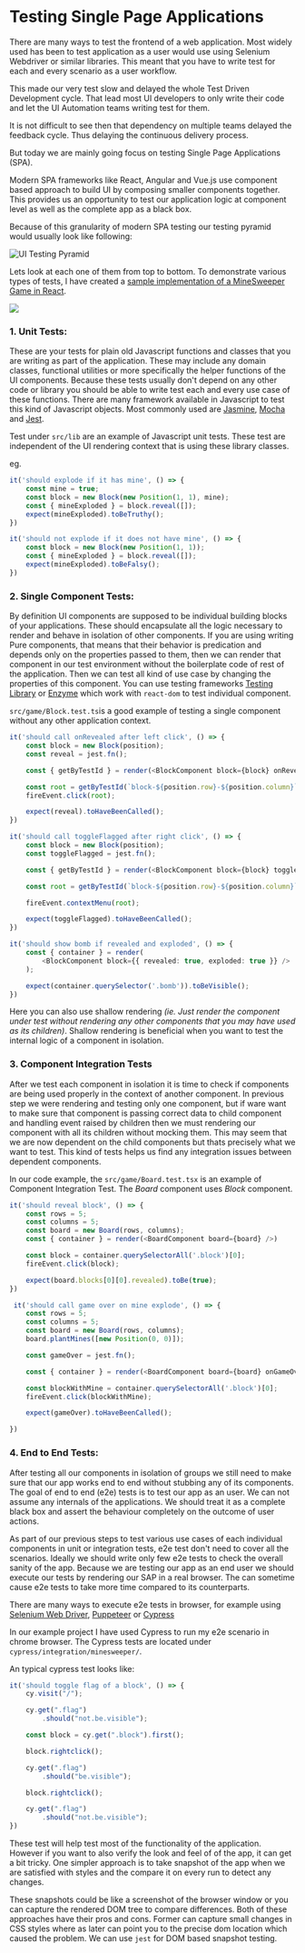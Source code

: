 # Testing Single Page Applications

There are many ways to test the frontend of a web application. Most widely used has been to test application as a user would use using Selenium Webdriver or similar libraries. This meant that you have to write test for each and every scenario as a user workflow.

This made our very test slow and delayed the whole Test Driven Development cycle. That lead most UI developers to only write their code and let the UI Automation teams writing test for them.

It is not difficult to see then that dependency on multiple teams
delayed the feedback cycle. Thus delaying the continuous delivery process.

But today we are mainly going focus on testing Single Page Applications (SPA).

Modern SPA frameworks like React, Angular and Vue.js use component based approach to build UI by composing smaller components together. This provides us an opportunity to test our application logic at component level as well as the complete app as a black box.

Because of this granularity of modern SPA testing our testing pyramid would usually look like following:

![UI Testing Pyramid](public/UI_Testing_Pyramid.png)

Lets look at each one of them from top to bottom. To demonstrate various types of tests, I have created a [sample implementation of a MineSweeper Game in React](https://github.com/phudekar/ui-testing).

![](public/demo.gif)

### 1. Unit Tests:

These are your tests for plain old Javascript functions and classes that you are writing as part of the application. These may include any domain classes, functional utilities or more specifically the helper functions of the UI components. Because these tests usually don't depend on any other code or library you should be able to write test each and every use case of these functions. There are many framework available in Javascript to test this kind of Javascript objects. Most commonly used are [Jasmine](https://jasmine.github.io/), [Mocha](https://mochajs.org/) and [Jest](https://jestjs.io/).

Test under `src/lib` are an example of Javascript unit tests. These test are independent of the UI rendering context that is using these library classes.

eg.
```typescript
it('should explode if it has mine', () => {
    const mine = true;
    const block = new Block(new Position(1, 1), mine);
    const { mineExploded } = block.reveal([]);
    expect(mineExploded).toBeTruthy();
})

it('should not explode if it does not have mine', () => {
    const block = new Block(new Position(1, 1));
    const { mineExploded } = block.reveal([]);
    expect(mineExploded).toBeFalsy();
})
```

### 2. Single Component Tests:

By definition UI components are supposed to be individual building blocks of your applications. These should encapsulate all the logic necessary to render and behave in isolation of other components. If you are using writing Pure components, that means that their behavior is predication and depends only on the properties passed to them, then we can render that component in our test environment without the boilerplate code of rest of the application. Then we can test all kind of use case by changing the properties of this component. You can use testing frameworks [Testing Library](https://testing-library.com/) or [Enzyme](https://enzymejs.github.io/enzyme/) which work with `react-dom` to test individual component. 

`src/game/Block.test.ts`is a good example of testing a single component without any other application context.

```typescript
it('should call onRevealed after left click', () => {
    const block = new Block(position);
    const reveal = jest.fn();

    const { getByTestId } = render(<BlockComponent block={block} onReveal={reveal} />);

    const root = getByTestId(`block-${position.row}-${position.column}`);
    fireEvent.click(root);

    expect(reveal).toHaveBeenCalled();
})

it('should call toggleFlagged after right click', () => {
    const block = new Block(position);
    const toggleFlagged = jest.fn();

    const { getByTestId } = render(<BlockComponent block={block} toggleFlagged={toggleFlagged} />);

    const root = getByTestId(`block-${position.row}-${position.column}`);

    fireEvent.contextMenu(root);

    expect(toggleFlagged).toHaveBeenCalled();
})

it('should show bomb if revealed and exploded', () => {
    const { container } = render(
        <BlockComponent block={{ revealed: true, exploded: true }} />
    );

    expect(container.querySelector('.bomb')).toBeVisible();
})
```

Here you can also use shallow rendering *(ie. Just render the component under test without rendering any other components that you may have used as its children)*. Shallow rendering is beneficial when you want to test the internal logic of a component in isolation.

### 3. Component Integration Tests
After we test each component in isolation it is time to check if components are being used properly in the context of another component. In previous step we were rendering and testing only one component, but if ware want to make sure that component is passing correct data to child component and handling event raised by children then we must rendering our component with all its children without mocking them. This may seem that we are now dependent on the child components but thats precisely what we want to test. This kind of tests helps us find any integration issues between dependent components.

In our code example, the `src/game/Board.test.tsx` is an example of Component Integration Test. The *Board* component uses *Block* component.

```typescript
it('should reveal block', () => {
    const rows = 5;
    const columns = 5;
    const board = new Board(rows, columns);
    const { container } = render(<BoardComponent board={board} />)

    const block = container.querySelectorAll('.block')[0];
    fireEvent.click(block);

    expect(board.blocks[0][0].revealed).toBe(true);
})

 it('should call game over on mine explode', () => {
    const rows = 5;
    const columns = 5;
    const board = new Board(rows, columns);
    board.plantMines([new Position(0, 0)]);

    const gameOver = jest.fn();

    const { container } = render(<BoardComponent board={board} onGameOver={gameOver} />)

    const blockWithMine = container.querySelectorAll('.block')[0];
    fireEvent.click(blockWithMine);

    expect(gameOver).toHaveBeenCalled();

})

```

### 4. End to End Tests:

After testing all our components in isolation of groups we still need to make sure that our app works end to end without stubbing any of its components. The goal of end to end (e2e) tests is to test our app as an user. We can not assume any internals of the applications. We should treat it as a complete black box and assert the behaviour completely on the outcome of user actions.

As part of our previous steps to test various use cases of each individual components in unit or integration tests, e2e test don't need to cover all the scenarios. Ideally we should write only few e2e tests to check the overall sanity of the app. Because we are testing our app as an end user we should execute our tests by rendering our SAP in a real browser. The can sometime cause e2e tests to take more time compared to its counterparts. 

There are many ways to execute e2e tests in browser, for example using [Selenium Web Driver](https://www.selenium.dev/documentation/en/getting_started_with_webdriver/), [Puppeteer](https://developers.google.com/web/tools/puppeteer) or [Cypress](https://www.cypress.io/)

In our example project I have used Cypress to run my e2e scenario in chrome browser. The Cypress tests are located under `cypress/integration/minesweeper/`.

An typical cypress test looks like:

```typescript
it('should toggle flag of a block', () => {
    cy.visit("/");

    cy.get(".flag")
        .should("not.be.visible");

    const block = cy.get(".block").first();

    block.rightclick();

    cy.get(".flag")
        .should("be.visible");

    block.rightclick();

    cy.get(".flag")
        .should("not.be.visible");
})

``` 

These test will help test most of the functionality of the application. However if you want to also verify the look and feel of of the app, it can get a bit tricky. One simpler approach is to take snapshot of the app when we are satisfied with styles and the compare it on every run to detect any changes.

These snapshots could be like a screenshot of the browser window or you can capture the rendered DOM tree to compare differences. Both of these approaches have their pros and cons. Former can capture small changes in CSS styles where as later can point you to the precise dom location which caused the problem. We can use `jest` for DOM based snapshot testing.